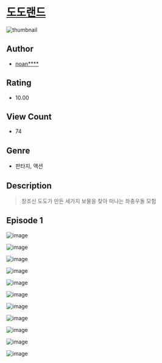 # [도도랜드](https://comic.naver.com/challenge/list?titleId=810465)
![thumbnail](https://image-comic.pstatic.net/user_contents_data/challenge_comic/2023/05/23/306797/upload_3487532364541933619_480x623.jpeg)

## Author
- [noan****](https://comic.naver.com/artistTitle?id=306797)

## Rating
- 10.00

## View Count
- 74

## Genre
- 판타지, 액션

## Description
> 창조신 도도가 만든 세가지 보물을 찾아 떠나는 좌충우돌 모험


## Episode 1
![image](https://image-comic.pstatic.net/user_contents_data/challenge_comic/2023/05/23/306797/upload_7378356759370817893.jpeg)

![image](https://image-comic.pstatic.net/user_contents_data/challenge_comic/2023/05/23/306797/upload_3904958659857560375.jpeg)

![image](https://image-comic.pstatic.net/user_contents_data/challenge_comic/2023/05/23/306797/upload_3690811372220920880.jpeg)

![image](https://image-comic.pstatic.net/user_contents_data/challenge_comic/2023/05/23/306797/upload_4136103505413158454.jpeg)

![image](https://image-comic.pstatic.net/user_contents_data/challenge_comic/2023/05/23/306797/upload_7363729766385803621.jpeg)

![image](https://image-comic.pstatic.net/user_contents_data/challenge_comic/2023/05/23/306797/upload_3545848472743274036.jpeg)

![image](https://image-comic.pstatic.net/user_contents_data/challenge_comic/2023/05/23/306797/upload_3617572717139092324.jpeg)

![image](https://image-comic.pstatic.net/user_contents_data/challenge_comic/2023/05/23/306797/upload_7306302286901359462.jpeg)

![image](https://image-comic.pstatic.net/user_contents_data/challenge_comic/2023/05/23/306797/upload_7077181660254844215.jpeg)

![image](https://image-comic.pstatic.net/user_contents_data/challenge_comic/2023/05/23/306797/upload_7219886140468323429.jpeg)

![image](https://image-comic.pstatic.net/user_contents_data/challenge_comic/2023/05/23/306797/upload_7221300328059449651.jpeg)
